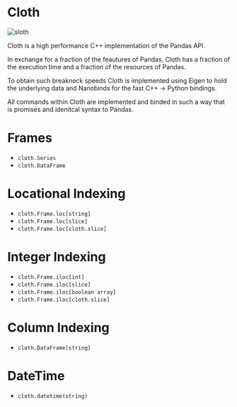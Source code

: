 # Cloth

![sloth](https://github.com/user-attachments/assets/86148566-91bf-4e42-a5a0-3e7cc6b29335)

Cloth is a high performance C++ implementation of the Pandas API.

In exchange for a fraction of the feautures of Pandas, Cloth has a fraction of the execution time and a fraction of the resources of Pandas.

To obtain such breakneck speeds Cloth is implemented using Eigen to hold the underlying data and Nanobinds for the fast C++ -> Python bindings.

All commands within Cloth are implemented and binded in such a way that is promises and idenitcal syntax to Pandas.

# Frames
* `cloth.Series`
* `cloth.DataFrame`

# Locational Indexing

* `cloth.Frame.loc[string]`
* `cloth.Frame.loc[slice]`
* `cloth.Frame.loc[cloth.slice]`

# Integer Indexing
* `cloth.Frame.iloc[int]`
* `cloth.Frame.iloc[slice]`
* `cloth.Frame.iloc[boolean array]`
* `cloth.Frame.iloc[cloth.slice]`

# Column Indexing
* `cloth.DataFrame[string]`

# DateTime
* `cloth.datetime(string)`


